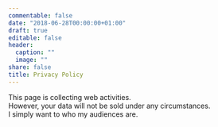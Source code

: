 ```yaml
---
commentable: false
date: "2018-06-28T00:00:00+01:00"
draft: true
editable: false
header:
  caption: ""
  image: ""
share: false
title: Privacy Policy
---
```


This page is collecting web activities.  
However, your data will not be sold under any circumstances.  
I simply want to who my audiences are.  
